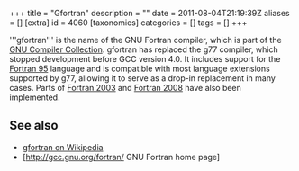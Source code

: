 +++
title = "Gfortran"
description = ""
date = 2011-08-04T21:19:39Z
aliases = []
[extra]
id = 4060
[taxonomies]
categories = []
tags = []
+++



'''gfortran''' is the name of the GNU Fortran compiler, which is part of the [GNU Compiler Collection](https://rosettacode.org/wiki/GNU_Compiler_Collection). gfortran has replaced the g77 compiler, which stopped development before GCC version 4.0. It includes support for the [Fortran 95](https://en.wikipedia.org/wiki/Fortran#Fortran_95) language and is compatible with most language extensions supported by g77, allowing it to serve as a drop-in replacement in many cases. Parts of [Fortran 2003](https://en.wikipedia.org/wiki/Fortran#Fortran_2003) and [Fortran 2008](https://en.wikipedia.org/wiki/Fortran#Fortran_2008) have also been implemented.

## See also
* [gfortran on Wikipedia](https://en.wikipedia.org/wiki/gfortran)
* [http://gcc.gnu.org/fortran/ GNU Fortran home page]
